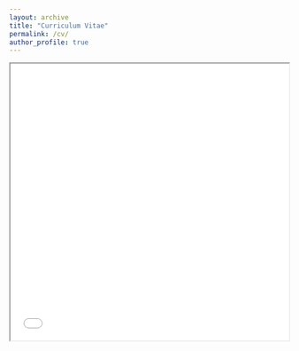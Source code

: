 ```yaml
---
layout: archive
title: "Curriculum Vitae"
permalink: /cv/
author_profile: true
---
```



<iframe
  src="../files/Hao_Fang_Cheng_CV.pdf"
  width="100%"
  height="500px"
>
     
  This browser does not support PDFs. Please download the PDF to view it: <a href="../files/Hao_Fang_Cheng_CV.pdf">Download PDF</a>

</iframe>





